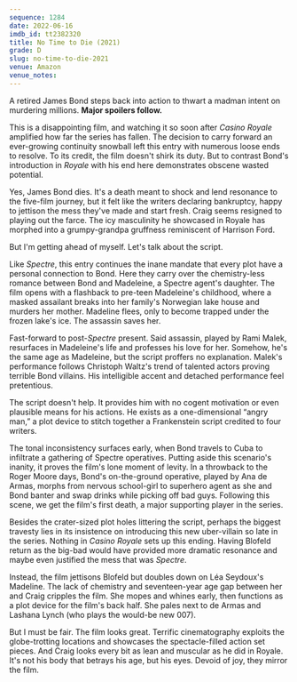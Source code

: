 ```yaml
---
sequence: 1284
date: 2022-06-16
imdb_id: tt2382320
title: No Time to Die (2021)
grade: D
slug: no-time-to-die-2021
venue: Amazon
venue_notes:
---
```


A retired James Bond steps back into action to thwart a madman intent on murdering millions. **Major spoilers follow.**

<!-- end -->

This is a disappointing film, and watching it so soon after <span data-imdb-id="tt0381061">_Casino Royale_</span> amplified how far the series has fallen. The decision to carry forward an ever-growing continuity snowball left this entry with numerous loose ends to resolve. To its credit, the film doesn't shirk its duty. But to contrast Bond's introduction in _Royale_ with his end here demonstrates obscene wasted potential.

Yes, James Bond dies. It's a death meant to shock and lend resonance to the five-film journey, but it felt like the writers declaring bankruptcy, happy to jettison the mess they've made and start fresh. Craig seems resigned to playing out the farce. The icy masculinity he showcased in Royale has morphed into a grumpy-grandpa gruffness reminiscent of Harrison Ford.

But I'm getting ahead of myself. Let's talk about the script.

Like <span data-imdb-id="tt2379713">_Spectre_</span>, this entry continues the inane mandate that every plot have a personal connection to Bond. Here they carry over the chemistry-less romance between Bond and Madeleine, a Spectre agent's daughter. The film opens with a flashback to pre-teen Madeleine's childhood, where a masked assailant breaks into her family's Norwegian lake house and murders her mother. Madeline flees, only to become trapped under the frozen lake's ice. The assassin saves her.

Fast-forward to post-_Spectre_ present. Said assassin, played by Rami Malek, resurfaces in Madeleine's life and professes his love for her. Somehow, he's the same age as Madeleine, but the script proffers no explanation. Malek's performance follows Christoph Waltz's trend of talented actors proving terrible Bond villains. His intelligible accent and detached performance feel pretentious.

The script doesn't help. It provides him with no cogent motivation or even plausible means for his actions. He exists as a one-dimensional “angry man,” a plot device to stitch together a Frankenstein script credited to four writers.

The tonal inconsistency surfaces early, when Bond travels to Cuba to infiltrate a gathering of Spectre operatives. Putting aside this scenario's inanity, it proves the film's lone moment of levity. In a throwback to the Roger Moore days, Bond's on-the-ground operative, played by Ana de Armas, morphs from nervous school-girl to superhero agent as she and Bond banter and swap drinks while picking off bad guys. Following this scene, we get the film's first death, a major supporting player in the series.

Besides the crater-sized plot holes littering the script, perhaps the biggest travesty lies in its insistence on introducing this new uber-villain so late in the series. Nothing in _Casino Royale_ sets up this ending. Having Blofeld return as the big-bad would have provided more dramatic resonance and maybe even justified the mess that was _Spectre_.

Instead, the film jettisons Blofeld but doubles down on Léa Seydoux's Madeline. The lack of chemistry and seventeen-year age gap between her and Craig cripples the film. She mopes and whines early, then functions as a plot device for the film's back half. She pales next to de Armas and Lashana Lynch (who plays the would-be new 007).

But I must be fair. The film looks great. Terrific cinematography exploits the globe-trotting locations and showcases the spectacle-filled action set pieces. And Craig looks every bit as lean and muscular as he did in Royale. It's not his body that betrays his age, but his eyes. Devoid of joy, they mirror the film.
